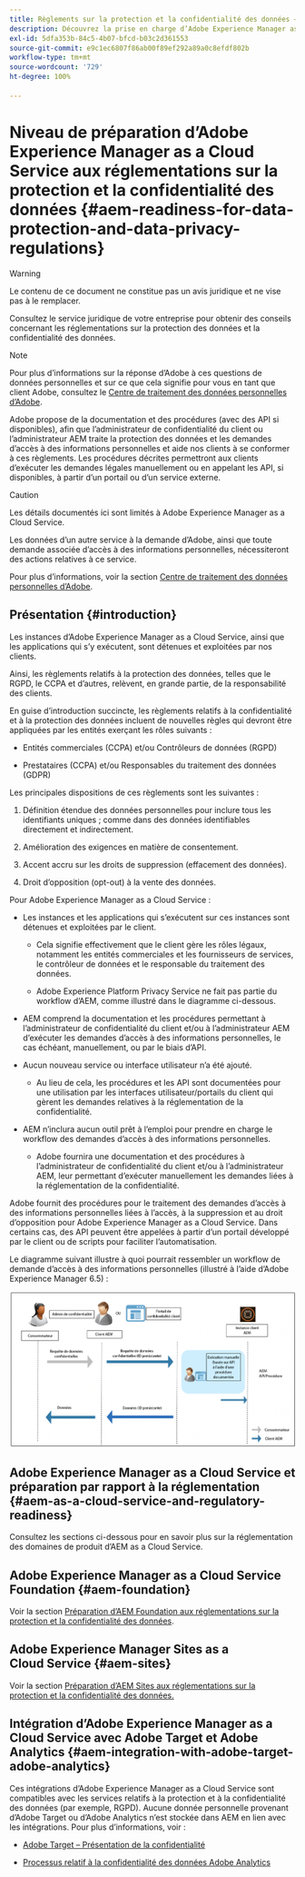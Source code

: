 ```yaml
---
title: Règlements sur la protection et la confidentialité des données – Préparation d’Adobe Experience Manager as a Cloud Service
description: Découvrez la prise en charge d’Adobe Experience Manager as a Cloud Service relative aux différents règlements sur la protection et la confidentialité des données ; notamment le Règlement général sur la protection des données (RGPD) de l’UE et la Loi sur la protection de la vie privée des consommateurs de Californie, ainsi que la manière de se conformer à ces règlements lors de la mise en œuvre d’un nouveau projet AEM as a Cloud Service.
exl-id: 5dfa353b-84c5-4b07-bfcd-b03c2d361553
source-git-commit: e9c1ec6807f86ab00f89ef292a89a0c8efdf802b
workflow-type: tm+mt
source-wordcount: '729'
ht-degree: 100%

---
```


# Niveau de préparation d’Adobe Experience Manager as a Cloud Service aux réglementations sur la protection et la confidentialité des données {#aem-readiness-for-data-protection-and-data-privacy-regulations}

>[!WARNING]
>
>Le contenu de ce document ne constitue pas un avis juridique et ne vise pas à le remplacer.
>
>Consultez le service juridique de votre entreprise pour obtenir des conseils concernant les réglementations sur la protection des données et la confidentialité des données.

>[!NOTE]
>
>Pour plus d’informations sur la réponse d’Adobe à ces questions de données personnelles et sur ce que cela signifie pour vous en tant que client Adobe, consultez le [Centre de traitement des données personnelles d’Adobe](https://www.adobe.com/fr/privacy.html).

Adobe propose de la documentation et des procédures (avec des API si disponibles), afin que l’administrateur de confidentialité du client ou l’administrateur AEM traite la protection des données et les demandes d’accès à des informations personnelles et aide nos clients à se conformer à ces règlements. Les procédures décrites permettront aux clients d’exécuter les demandes légales manuellement ou en appelant les API, si disponibles, à partir d’un portail ou d’un service externe.

>[!CAUTION]
>
>Les détails documentés ici sont limités à Adobe Experience Manager as a Cloud Service.
>
>Les données d’un autre service à la demande d’Adobe, ainsi que toute demande associée d’accès à des informations personnelles, nécessiteront des actions relatives à ce service.
>
>Pour plus d’informations, voir la section [Centre de traitement des données personnelles d’Adobe](https://www.adobe.com/privacy.html).

## Présentation {#introduction}

Les instances d’Adobe Experience Manager as a Cloud Service, ainsi que les applications qui s’y exécutent, sont détenues et exploitées par nos clients.

Ainsi, les règlements relatifs à la protection des données, telles que le RGPD, le CCPA et d’autres, relèvent, en grande partie, de la responsabilité des clients.

En guise d’introduction succincte, les règlements relatifs à la confidentialité et à la protection des données incluent de nouvelles règles qui devront être appliquées par les entités exerçant les rôles suivants :

* Entités commerciales (CCPA) et/ou Contrôleurs de données (RGPD)

* Prestataires (CCPA) et/ou Responsables du traitement des données (GDPR)

Les principales dispositions de ces règlements sont les suivantes :

1. Définition étendue des données personnelles pour inclure tous les identifiants uniques ; comme dans des données identifiables directement et indirectement.

2. Amélioration des exigences en matière de consentement.

3. Accent accru sur les droits de suppression (effacement des données).

4. Droit d’opposition (opt-out) à la vente des données.

Pour Adobe Experience Manager as a Cloud Service :

* Les instances et les applications qui s’exécutent sur ces instances sont détenues et exploitées par le client.

   * Cela signifie effectivement que le client gère les rôles légaux, notamment les entités commerciales et les fournisseurs de services, le contrôleur de données et le responsable du traitement des données.

   * Adobe Experience Platform Privacy Service ne fait pas partie du workflow d’AEM, comme illustré dans le diagramme ci-dessous.

* AEM comprend la documentation et les procédures permettant à l’administrateur de confidentialité du client et/ou à l’administrateur AEM d’exécuter les demandes d’accès à des informations personnelles, le cas échéant, manuellement, ou par le biais d’API.

* Aucun nouveau service ou interface utilisateur n’a été ajouté.

   * Au lieu de cela, les procédures et les API sont documentées pour une utilisation par les interfaces utilisateur/portails du client qui gèrent les demandes relatives à la réglementation de la confidentialité.

* AEM n’inclura aucun outil prêt à l’emploi pour prendre en charge le workflow des demandes d’accès à des informations personnelles.

   * Adobe fournira une documentation et des procédures à l’administrateur de confidentialité du client et/ou à l’administrateur AEM, leur permettant d’exécuter manuellement les demandes liées à la réglementation de la confidentialité.

Adobe fournit des procédures pour le traitement des demandes d’accès à des informations personnelles liées à l’accès, à la suppression et au droit d’opposition pour Adobe Experience Manager as a Cloud Service. Dans certains cas, des API peuvent être appelées à partir d’un portail développé par le client ou de scripts pour faciliter l’automatisation.

Le diagramme suivant illustre à quoi pourrait ressembler un workflow de demande d’accès à des informations personnelles (illustré à l’aide d’Adobe Experience Manager 6.5) :

![Protection et confidentialité des données](assets/data-protection-and-privacy-01.png)

## Adobe Experience Manager as a Cloud Service et préparation par rapport à la réglementation {#aem-as-a-cloud-service-and-regulatory-readiness}

Consultez les sections ci-dessous pour en savoir plus sur la réglementation des domaines de produit d’AEM as a Cloud Service.

## Adobe Experience Manager as a Cloud Service Foundation {#aem-foundation}

Voir la section [Préparation d’AEM Foundation aux réglementations sur la protection et la confidentialité des données](/help/compliance/data-privacy-and-protection-readiness/foundation-readiness.md).

## Adobe Experience Manager Sites as a Cloud Service {#aem-sites}

Voir la section [Préparation d’AEM Sites aux réglementations sur la protection et la confidentialité des données.](/help/compliance/data-privacy-and-protection-readiness/sites-readiness.md)

## Intégration d’Adobe Experience Manager as a Cloud Service avec Adobe Target et Adobe Analytics {#aem-integration-with-adobe-target-adobe-analytics}

Ces intégrations d’Adobe Experience Manager as a Cloud Service sont compatibles avec les services relatifs à la protection et à la confidentialité des données (par exemple, RGPD). Aucune donnée personnelle provenant d’Adobe Target ou d’Adobe Analytics n’est stockée dans AEM en lien avec les intégrations.
Pour plus d’informations, voir :

* [Adobe Target – Présentation de la confidentialité](https://experienceleague.adobe.com/docs/target/using/implement-target/before-implement/privacy/privacy.html?lang=fr)

* [Processus relatif à la confidentialité des données Adobe Analytics](https://experienceleague.adobe.com/docs/analytics/admin/data-governance/an-gdpr-workflow.html?lang=fr)
